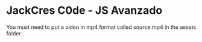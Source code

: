 # JackCres C0de - JS Avanzado

You must need to put a video in mp4 format called source.mp4 in the assets folder
